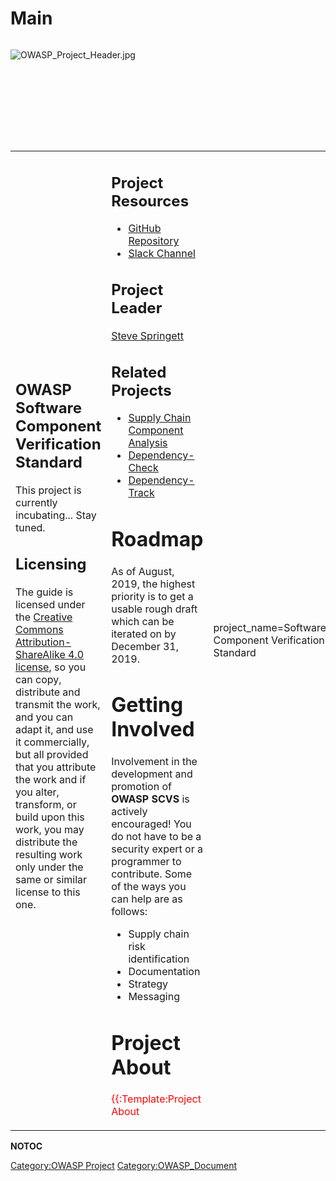 # Main

<div style="width:100%;height:160px;border:0,margin:0;overflow: hidden;">

![OWASP_Project_Header.jpg](OWASP_Project_Header.jpg
"OWASP_Project_Header.jpg")

</div>

<table>
<tbody>
<tr class="odd">
<td><h2 id="owasp_software_component_verification_standard">OWASP Software Component Verification Standard</h2>
<p>This project is currently incubating... Stay tuned.</p>
<h2 id="licensing">Licensing</h2>
<p>The guide is licensed under the <a href="https://creativecommons.org/licenses/by-sa/4.0/">Creative Commons Attribution-ShareAlike 4.0 license</a>, so you can copy, distribute and transmit the work, and you can adapt it, and use it commercially, but all provided that you attribute the work and if you alter, transform, or build upon this work, you may distribute the resulting work only under the same or similar license to this one.</p></td>
<td><h2 id="project_resources">Project Resources</h2>
<ul>
<li><a href="https://github.com/OWASP/Software-Component-Verification-Standard">GitHub Repository</a></li>
<li><a href="https://owasp.slack.com/channels/project-scvs">Slack Channel</a></li>
</ul>
<h2 id="project_leader">Project Leader</h2>
<p><a href="User:Steve_Springett" title="wikilink">Steve Springett</a></p>
<h2 id="related_projects">Related Projects</h2>
<ul>
<li><a href="Component_Analysis" title="wikilink">Supply Chain Component Analysis</a></li>
<li><a href="OWASP_Dependency_Check" title="wikilink">Dependency-Check</a></li>
<li><a href="OWASP_Dependency_Track_Project" title="wikilink">Dependency-Track</a></li>
</ul>
<h1 id="roadmap">Roadmap</h1>
<p>As of August, 2019, the highest priority is to get a usable rough draft which can be iterated on by December 31, 2019.</p>
<h1 id="getting_involved">Getting Involved</h1>
<p>Involvement in the development and promotion of <strong>OWASP SCVS</strong> is actively encouraged! You do not have to be a security expert or a programmer to contribute. Some of the ways you can help are as follows:</p>
<ul>
<li>Supply chain risk identification</li>
<li>Documentation</li>
<li>Strategy</li>
<li>Messaging</li>
</ul>
<h1 id="project_about">Project About</h1>
<p><span style="color:#ff0000"> {{:Template:Project About</p></td>
<td><p>project_name=Software Component Verification Standard</p></td>
<td><p>project_description=</p></td>
<td><p>leader_name1=Steve Springett</p></td>
<td><p>leader_username1=Steve_Springett</p></td>
<td><p>leader_email1=steve.springett@owasp.org</p></td>
<td><p>project_license=Creative Commons Attribution ShareAlike 3.0 License</p></td>
<td><p>links_url1 = <a href="https://github.com/OWASP/Software-Component-Verification-Standard">https://github.com/OWASP/Software-Component-Verification-Standard</a></p></td>
<td><p>links_name1 = GitHub Repository }}</p></td>
</tr>
</tbody>
</table>

__NOTOC__ <headertabs />

[Category:OWASP Project](Category:OWASP_Project "wikilink")
[Category:OWASP_Document](Category:OWASP_Document "wikilink")